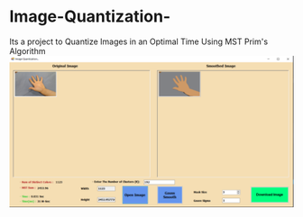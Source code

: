 # Image-Quantization-
Its a project to Quantize Images in an Optimal Time Using MST Prim's Algorithm 
![alt text](https://github.com/mo-musaad/Image-Quantization-/blob/main/Run.PNG?raw=true)

